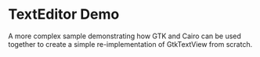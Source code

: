 # TextEditor Demo
A more complex sample demonstrating how GTK and Cairo can be used
together to create a simple re-implementation of GtkTextView from
scratch.
